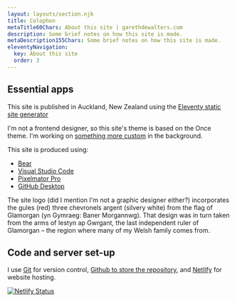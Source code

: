 ```yaml
---
layout: layouts/section.njk
title: Colophon
metaTitle60Chars: About this site | garethdewalters.com
description: Some brief notes on how this site is made.
metaDescription155Chars: Some brief notes on how this site is made.
eleventyNavigation:
  key: About this site
  order: 3
---
```

## Essential apps

This site is published in Auckland, New Zealand using the [Eleventy static site generator](https://www.11ty.dev)

I'm not a frontend designer, so this site's theme is based on the Once theme. I'm working on [something more custom](/rebuild/) in the background.

This site is produced using:

- [Bear](https://bear.app)
- [Visual Studio Code](https://code.visualstudio.com)
- [Pixelmator Pro](https://www.pixelmator.com/pro/)
- [GitHub Desktop](https://desktop.github.com)

The site logo (did I mention I'm not a graphic designer either?) incorporates the gules (red) three chevronels argent (silvery white) from the flag of Glamorgan (yn Gymraeg: Baner Morgannwg). That design was in turn taken from the arms of Iestyn ap Gwrgant, the last independent ruler of Glamorgan – the region where many of my Welsh family comes from.

## Code and server set-up

I use [Git](https://git-scm.com) for version control, [Github to store the repository](https://github.com/gdewalters/garethdewalters-website), and [Netlify]() for website hosting.

[![Netlify Status](https://api.netlify.com/api/v1/badges/fcc46af1-f249-4989-ad82-3c79fc37a89b/deploy-status)](https://app.netlify.com/sites/garethdewalters-website/deploys)